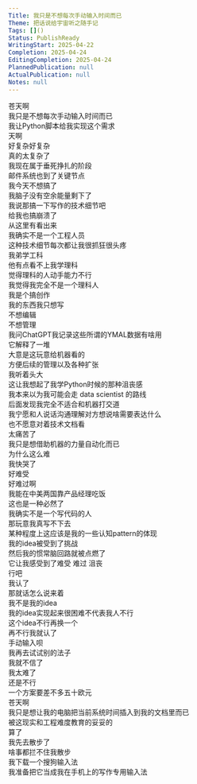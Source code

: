 ```yaml
---  
Title: 我只是不想每次手动输入时间而已  
Theme: 把话说给宇宙听之随手记  
Tags: []()  
Status: PublishReady  
WritingStart: 2025-04-22  
Completion: 2025-04-24  
EditingCompletion: 2025-04-24  
PlannedPublication: null  
ActualPublication: null  
Notes: null  
---      
```

苍天啊    
我只是不想每次手动输入时间而已      
我让Python脚本给我实现这个需求    
天啊    
好复杂好复杂      
真的太复杂了    
我现在属于垂死挣扎的阶段      
邮件系统也到了关键节点    
我今天不想搞了    
我脑子没有空余能量剩下了    
我说那搞一下写作的技术细节吧    
给我也搞崩溃了      
从这里有看出来    
我确实不是一个工程人员    
这种技术细节每次都让我很抓狂很头疼      
我弟学工科    
他有点看不上我学理科    
觉得理科的人动手能力不行    
我觉得我完全不是一个理科人    
我是个搞创作    
我的东西我只想写    
不想编辑    
不想管理      
我问ChatGPT我记录这些所谓的YMAL数据有啥用    
它解释了一堆    
大意是这玩意给机器看的    
方便后续的管理以及各种扩张    
我听着头大      
这让我想起了我学Python时候的那种沮丧感    
我本来以为我可能会走 data scientist 的路线    
后面发现我完全不适合和机器打交道    
我宁愿和人说话沟通理解对方想说啥需要表达什么    
也不愿意对着技术文档看    
太痛苦了      
我只是想借助机器的力量自动化而已    
为什么这么难    
我快哭了    
好难受    
好难过啊      
我能在中美两国靠产品经理吃饭    
这也是一种必然了    
我确实不是一个写代码的人    
那玩意我真写不下去      
某种程度上这应该是我的一些认知pattern的体现    
我的idea被受到了挑战    
然后我的惯常脑回路就被点燃了    
它让我感受到了难受 难过 沮丧       
行吧    
我认了    
那就话怎么说来着    
我不是我的idea    
我的idea实现起来很困难不代表我人不行    
这个idea不行再换一个    
再不行我就认了    
手动输入呗      
我再去试试别的法子    
我就不信了      
我太难了    
还是不行    
一个方案要差不多五十欧元    
苍天啊    
我只是想让我的电脑把当前系统时间插入到我的文档里而已    
被这现实和工程难度教育的妥妥的      
算了    
我先去散步了    
啥事都拦不住我散步      
我下载一个搜狗输入法    
我准备把它当成我在手机上的写作专用输入法      
  
